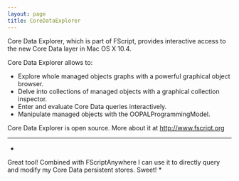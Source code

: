 ```yaml
---
layout: page
title: CoreDataExplorer
---
```




Core Data Explorer, which is part of FScript, provides interactive access to the new Core Data layer in Mac OS X 10.4. 

Core Data Explorer allows to:

* Explore whole managed objects graphs with a powerful graphical object browser.
* Delve into collections of managed objects with a graphical collection inspector.
* Enter and evaluate Core Data queries interactively.
* Manipulate managed objects with the OOPALProgrammingModel.


Core Data Explorer is open source. More about it at http://www.fscript.org

----

*
Great tool! Combined with FScriptAnywhere I can use it to directly query and modify my Core Data persistent stores. Sweet!
*

